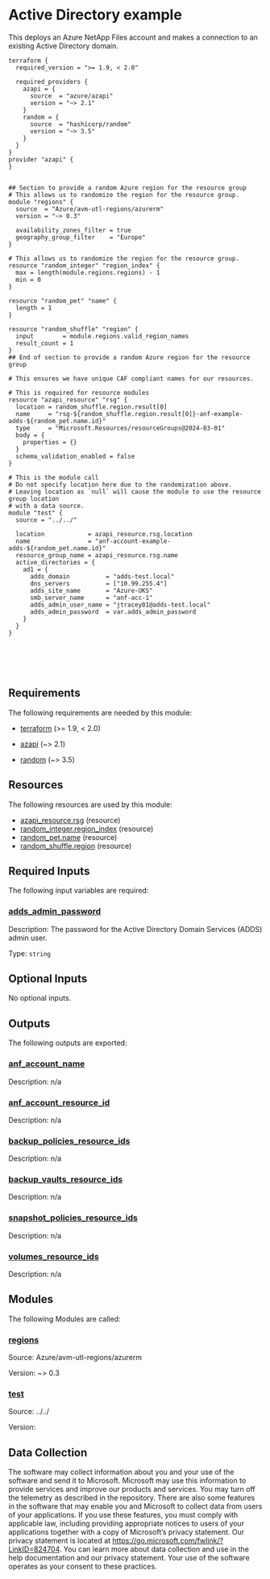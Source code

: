 <!-- BEGIN_TF_DOCS -->
# Active Directory example

This deploys an Azure NetApp Files account and makes a connection to an existing Active Directory domain.

```hcl
terraform {
  required_version = ">= 1.9, < 2.0"

  required_providers {
    azapi = {
      source  = "azure/azapi"
      version = "~> 2.1"
    }
    random = {
      source  = "hashicorp/random"
      version = "~> 3.5"
    }
  }
}
provider "azapi" {
}


## Section to provide a random Azure region for the resource group
# This allows us to randomize the region for the resource group.
module "regions" {
  source  = "Azure/avm-utl-regions/azurerm"
  version = "~> 0.3"

  availability_zones_filter = true
  geography_group_filter    = "Europe"
}

# This allows us to randomize the region for the resource group.
resource "random_integer" "region_index" {
  max = length(module.regions.regions) - 1
  min = 0
}

resource "random_pet" "name" {
  length = 1
}

resource "random_shuffle" "region" {
  input        = module.regions.valid_region_names
  result_count = 1
}
## End of section to provide a random Azure region for the resource group

# This ensures we have unique CAF compliant names for our resources.

# This is required for resource modules
resource "azapi_resource" "rsg" {
  location = random_shuffle.region.result[0]
  name     = "rsg-${random_shuffle.region.result[0]}-anf-example-adds-${random_pet.name.id}"
  type     = "Microsoft.Resources/resourceGroups@2024-03-01"
  body = {
    properties = {}
  }
  schema_validation_enabled = false
}

# This is the module call
# Do not specify location here due to the randomization above.
# Leaving location as `null` will cause the module to use the resource group location
# with a data source.
module "test" {
  source = "../../"

  location            = azapi_resource.rsg.location
  name                = "anf-account-example-adds-${random_pet.name.id}"
  resource_group_name = azapi_resource.rsg.name
  active_directories = {
    ad1 = {
      adds_domain          = "adds-test.local"
      dns_servers          = ["10.99.255.4"]
      adds_site_name       = "Azure-UKS"
      smb_server_name      = "anf-acc-1"
      adds_admin_user_name = "jtracey01@adds-test.local"
      adds_admin_password  = var.adds_admin_password
    }
  }
}






```

<!-- markdownlint-disable MD033 -->
## Requirements

The following requirements are needed by this module:

- <a name="requirement_terraform"></a> [terraform](#requirement\_terraform) (>= 1.9, < 2.0)

- <a name="requirement_azapi"></a> [azapi](#requirement\_azapi) (~> 2.1)

- <a name="requirement_random"></a> [random](#requirement\_random) (~> 3.5)

## Resources

The following resources are used by this module:

- [azapi_resource.rsg](https://registry.terraform.io/providers/azure/azapi/latest/docs/resources/resource) (resource)
- [random_integer.region_index](https://registry.terraform.io/providers/hashicorp/random/latest/docs/resources/integer) (resource)
- [random_pet.name](https://registry.terraform.io/providers/hashicorp/random/latest/docs/resources/pet) (resource)
- [random_shuffle.region](https://registry.terraform.io/providers/hashicorp/random/latest/docs/resources/shuffle) (resource)

<!-- markdownlint-disable MD013 -->
## Required Inputs

The following input variables are required:

### <a name="input_adds_admin_password"></a> [adds\_admin\_password](#input\_adds\_admin\_password)

Description: The password for the Active Directory Domain Services (ADDS) admin user.

Type: `string`

## Optional Inputs

No optional inputs.

## Outputs

The following outputs are exported:

### <a name="output_anf_account_name"></a> [anf\_account\_name](#output\_anf\_account\_name)

Description: n/a

### <a name="output_anf_account_resource_id"></a> [anf\_account\_resource\_id](#output\_anf\_account\_resource\_id)

Description: n/a

### <a name="output_backup_policies_resource_ids"></a> [backup\_policies\_resource\_ids](#output\_backup\_policies\_resource\_ids)

Description: n/a

### <a name="output_backup_vaults_resource_ids"></a> [backup\_vaults\_resource\_ids](#output\_backup\_vaults\_resource\_ids)

Description: n/a

### <a name="output_snapshot_policies_resource_ids"></a> [snapshot\_policies\_resource\_ids](#output\_snapshot\_policies\_resource\_ids)

Description: n/a

### <a name="output_volumes_resource_ids"></a> [volumes\_resource\_ids](#output\_volumes\_resource\_ids)

Description: n/a

## Modules

The following Modules are called:

### <a name="module_regions"></a> [regions](#module\_regions)

Source: Azure/avm-utl-regions/azurerm

Version: ~> 0.3

### <a name="module_test"></a> [test](#module\_test)

Source: ../../

Version:

<!-- markdownlint-disable-next-line MD041 -->
## Data Collection

The software may collect information about you and your use of the software and send it to Microsoft. Microsoft may use this information to provide services and improve our products and services. You may turn off the telemetry as described in the repository. There are also some features in the software that may enable you and Microsoft to collect data from users of your applications. If you use these features, you must comply with applicable law, including providing appropriate notices to users of your applications together with a copy of Microsoft’s privacy statement. Our privacy statement is located at <https://go.microsoft.com/fwlink/?LinkID=824704>. You can learn more about data collection and use in the help documentation and our privacy statement. Your use of the software operates as your consent to these practices.
<!-- END_TF_DOCS -->